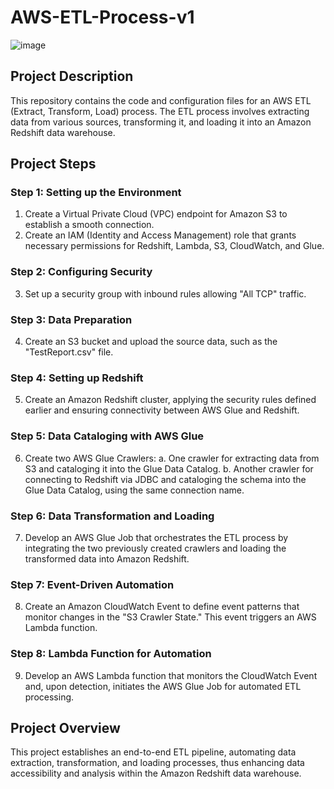 # AWS-ETL-Process-v1
![image](https://github.com/prasadanilmore/AWS-ETL-Process-v1/assets/85488185/40c234ea-3d2b-45fd-aeec-de1793e754d3)


## Project Description

This repository contains the code and configuration files for an AWS ETL (Extract, Transform, Load) process. The ETL process involves extracting data from various sources, transforming it, and loading it into an Amazon Redshift data warehouse.

## Project Steps

### Step 1: Setting up the Environment

1. Create a Virtual Private Cloud (VPC) endpoint for Amazon S3 to establish a smooth connection.
2. Create an IAM (Identity and Access Management) role that grants necessary permissions for Redshift, Lambda, S3, CloudWatch, and Glue.

### Step 2: Configuring Security

3. Set up a security group with inbound rules allowing "All TCP" traffic.

### Step 3: Data Preparation

4. Create an S3 bucket and upload the source data, such as the "TestReport.csv" file.

### Step 4: Setting up Redshift

5. Create an Amazon Redshift cluster, applying the security rules defined earlier and ensuring connectivity between AWS Glue and Redshift.

### Step 5: Data Cataloging with AWS Glue

6. Create two AWS Glue Crawlers:
    a. One crawler for extracting data from S3 and cataloging it into the Glue Data Catalog.
    b. Another crawler for connecting to Redshift via JDBC and cataloging the schema into the Glue Data Catalog, using the same connection name.

### Step 6: Data Transformation and Loading

7. Develop an AWS Glue Job that orchestrates the ETL process by integrating the two previously created crawlers and loading the transformed data into Amazon Redshift.

### Step 7: Event-Driven Automation

8. Create an Amazon CloudWatch Event to define event patterns that monitor changes in the "S3 Crawler State." This event triggers an AWS Lambda function.

### Step 8: Lambda Function for Automation

9. Develop an AWS Lambda function that monitors the CloudWatch Event and, upon detection, initiates the AWS Glue Job for automated ETL processing.

## Project Overview

This project establishes an end-to-end ETL pipeline, automating data extraction, transformation, and loading processes, thus enhancing data accessibility and analysis within the Amazon Redshift data warehouse.

